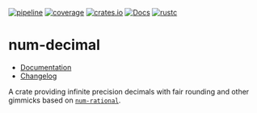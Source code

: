 [![pipeline](https://github.com/d-e-s-o/num-decimal/actions/workflows/test.yml/badge.svg?branch=main)](https://github.com/d-e-s-o/num-decimal/actions/workflows/test.yml)
[![coverage](https://codecov.io/gh/d-e-s-o/num-decimal/branch/main/graph/badge.svg)](https://codecov.io/gh/d-e-s-o/num-decimal)
[![crates.io](https://img.shields.io/crates/v/num-decimal.svg)](https://crates.io/crates/num-decimal)
[![Docs](https://docs.rs/num-decimal/badge.svg)](https://docs.rs/num-decimal)
[![rustc](https://img.shields.io/badge/rustc-1.46+-blue.svg)](https://blog.rust-lang.org/2020/08/27/Rust-1.46.0.html)

num-decimal
===========

- [Documentation][docs-rs]
- [Changelog](CHANGELOG.md)

A crate providing infinite precision decimals with fair rounding and
other gimmicks based on [`num-rational`][num-rational].


[docs-rs]: https://docs.rs/crate/num-decimal
[num-rational]: https://crates.io/crates/num-rational
